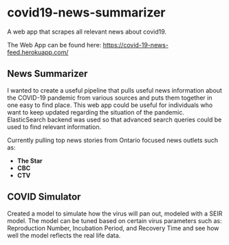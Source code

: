 # covid19-news-summarizer
A web app that scrapes all relevant news about covid19.

The Web App can be found here: https://covid-19-news-feed.herokuapp.com/

## News Summarizer
I wanted to create a useful pipeline that pulls useful news information about the COVID-19 pandemic from various sources and puts them together in one easy to find place. This web app could be useful for individuals who want to keep updated regarding the situation of the pandemic. ElasticSearch backend was used so that advanced search queries could be used to find relevant information.

Currently pulling top news stories from Ontario focused news outlets such as: 
- **The Star**
- **CBC**
- **CTV**

## COVID Simulator
Created a model to simulate how the virus will pan out, modeled with a SEIR model. The model can be tuned based on certain virus parameters such as: Reproduction Number, Incubation Period, and Recovery Time and see how well the model reflects the real life data.

